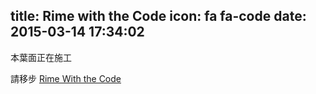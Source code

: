 title: Rime with the Code
icon: fa fa-code
date: 2015-03-14 17:34:02
---

本葉面正在施工

請移步 [Rime With the Code](https://github.com/rime/home/wiki/RimeWithTheCode)
